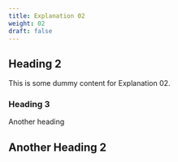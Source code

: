 ```yaml
---
title: Explanation 02
weight: 02
draft: false
---
```


## Heading 2

This is some dummy content for Explanation 02.

### Heading 3

Another heading

## Another Heading 2

